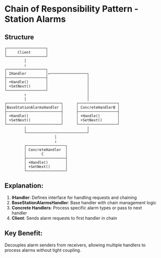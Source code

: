 # Chain of Responsibility Pattern - Station Alarms

## Structure
```
┌──────────────────┐
│     Client       │
└──────────────────┘
         │
         ↓
┌──────────────────┐
│ IHandler         │←─────────────────┐
├──────────────────┤                  │
│ +Handle()        │                  │
│ +SetNext()       │                  │
└──────────────────┘                  │
         ↑                            │
         │                            │
┌─────────────────────────┐      ┌──────────────────┐
│BaseStationAlarmsHandler │      │ ConcreteHandlerB │
├─────────────────────────┤      ├──────────────────┤
│ +Handle()               │      │ +Handle()        │
│ +SetNext()              │      │ +SetNext()       │
└─────────────────────────┘      └──────────────────┘
         │                            │
         └────────────────────────────┘
                       │
                       ↓
         ┌──────────────────┐
         │ ConcreteHandler  │
         │       C          │
         ├──────────────────┤
         │ +Handle()        │
         │ +SetNext()       │
         └──────────────────┘
```

## Explanation:
1. **IHandler**: Defines interface for handling requests and chaining
2. **BaseStationAlarmsHandler**: Base handler with chain management logic
3. **Concrete Handlers**: Process specific alarm types or pass to next handler
4. **Client**: Sends alarm requests to first handler in chain

## Key Benefit:
Decouples alarm senders from receivers, allowing multiple handlers to process alarms without tight coupling.